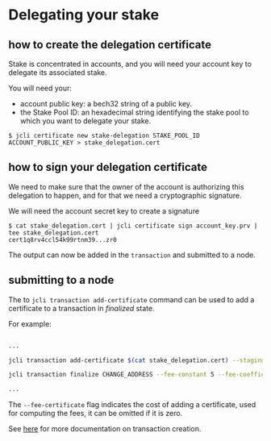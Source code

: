 # Delegating your stake


## how to create the delegation certificate

Stake is concentrated in accounts, and you will need your account key to
delegate its associated stake.

You will need your:

* account public key: a bech32 string of a public key.
* the Stake Pool ID: an hexadecimal string identifying the stake pool to which you want
  to delegate your stake.

```
$ jcli certificate new stake-delegation STAKE_POOL_ID ACCOUNT_PUBLIC_KEY > stake_delegation.cert
```

## how to sign your delegation certificate

We need to make sure that the owner of the account is authorizing this
delegation to happen, and for that we need a cryptographic signature.

We will need the account secret key to create a signature

```
$ cat stake_delegation.cert | jcli certificate sign account_key.prv | tee stake_delegation.cert
cert1q8rv4ccl54k99rtnm39...zr0
```

The output can now be added in the `transaction` and submitted to a node.

## submitting to a node

The to `jcli transaction add-certificate` command can be used to add a certificate to a transaction in _finalized_ state.

For example:

```sh

...

jcli transaction add-certificate $(cat stake_delegation.cert) --staging tx

jcli transaction finalize CHANGE_ADDRESS --fee-constant 5 --fee-coefficient 2 --fee-certificate 2 --staging tx

...

```

The `--fee-certificate` flag indicates the cost of adding a certificate, used for computing the fees, it can be omitted if it is zero.

See [here](../jcli/transaction.md) for more documentation on transaction creation.
